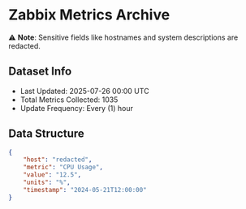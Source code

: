 # Zabbix Metrics Archive

⚠️ **Note**: Sensitive fields like hostnames and system descriptions are redacted.

## Dataset Info
- Last Updated: 2025-07-26 00:00 UTC
- Total Metrics Collected: 1035
- Update Frequency: Every (1) hour

## Data Structure
```json
{
    "host": "redacted",
    "metric": "CPU Usage",
    "value": "12.5",
    "units": "%",
    "timestamp": "2024-05-21T12:00:00"
}
```
